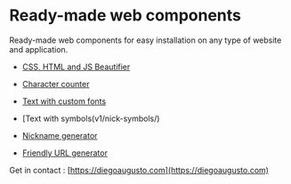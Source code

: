 # Ready-made web components

Ready-made web components for easy installation on any type of website and application.

- [CSS, HTML and JS Beautifier](v1/beautifier/)

- [Character counter](v1/contador-de-caracteres/)

- [Text with custom fonts](v1/write-fonts/)

- [Text with symbols(v1/nick-symbols/)

- [Nickname generator](v1/nickname-generator/)

- [Friendly URL generator](v1/friendly-url/)



Get in contact : [https://diegoaugusto.com](https://diegoaugusto.com)

